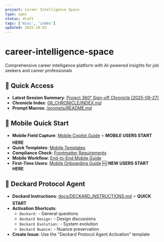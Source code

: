 ```yaml
---
project: Career Intelligence Space
type: spec
status: draft
tags: ['misc', 'index']
updated: 2025-10-02
---
```


# career-intelligence-space
Comprehensive career intelligence platform with AI-powered insights for job seekers and career professionals

## 🚀 Quick Access
- **Latest Session Summary**: [Project 360° Sign-off Chronicle (2025-09-27)](./08_CHRONICLE/20250927_Project-360-Signoff.md)
- **Chronicle Index**: [08_CHRONICLE/INDEX.md](./08_CHRONICLE/INDEX.md)
- **Prompt Macros**: [/prompts/README.md](./prompts/README.md)

## 📱 Mobile Quick Start
- **Mobile Field Capture**: [Mobile Copilot Guide](./docs/MOBILE_UI/mobile_copilot_field_capture_guide.md) ⭐ **MOBILE USERS START HERE**
- **Quick Templates**: [Mobile Templates](./00_SANDBOX/templates/mobile_copilot/)
- **Compliance Check**: [Frontmatter Requirements](./docs/Golden_Rules.md)
- **Mobile Workflow**: [End-to-End Mobile Guide](./docs/MOBILE_UI/mobile_workflow_complete.md)
- **First-Time Users**: [Mobile Onboarding Guide](./docs/MOBILE_UI/mobile_user_onboarding.md) 🆕 **NEW USERS START HERE**

## 🤖 Deckard Protocol Agent
- **Deckard Instructions**: [docs/DECKARD_INSTRUCTIONS.md](./docs/DECKARD_INSTRUCTIONS.md) ⭐ **QUICK START**
- **Activation Shortcuts**: 
  - `Deckard:` - General questions
  - `Deckard Design:` - Design discussions
  - `Deckard Evolution:` - System evolution
  - `Deckard Nuance:` - Nuance preservation
- **Create Issue**: Use the "Deckard Protocol Agent Activation" template


















